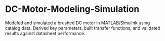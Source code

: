 # DC-Motor-Modeling-Simulation
Modeled and simulated a brushed DC motor in MATLAB/Simulink using catalog data. Derived key parameters, built transfer functions, and validated results against datasheet performance.

